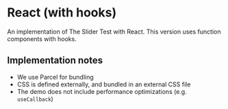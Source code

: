 # React (with hooks)

An implementation of The Slider Test with React. This version uses function components with hooks. 

## Implementation notes

* We use Parcel for bundling
* CSS is defined externally, and bundled in an external CSS file
* The demo does not include performance optimizations (e.g. `useCallback`)